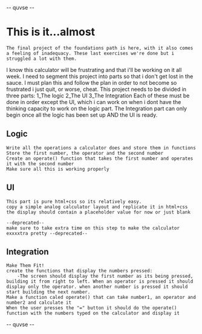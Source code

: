 -- quvse --

# This is it...almost

    The final project of the foundations path is here, with it also comes a feeling of inadequacy. These last exercises we're done but i struggled a lot with them.
I know this calculator will be frustrating and that i'll be working on it all week. I need to segment this project into parts so that i don't get lost in the sauce.
I must plan this and follow the plan in order to not become so frustrated i just quit, or worse, cheat.
    This project needs to be divided in three parts:
        1_The logic
        2_The UI 
        3_The Integration
    Each of these must be done in order except the UI, which i can work on when i dont have the thinking capacity to work on the logic part. The Integration part can only begin once all
the logic has been set up AND the UI is ready.

## Logic

    Write all the operations a calculator does and store them in functions
    Store the first number, the operator and the second number
    Create an operate() function that takes the first number and operates it with the second number
    Make sure all this is working properly

## UI

    This part is pure html+css so its relatively easy.
    copy a simple analog calculator layout and replicate it in html+css
    the display should contain a placeholder value for now or just blank

    --deprecated--
    make sure to take extra time on this step to make the calculator exxxxtra pretty --deprecated--

## Integration

    Make Them Fit!
    create the functions that display the numbers pressed:
        -The screen should display the first number as its being pressed, building it from right to left. When an operator is pressed it should display only the operator. when another number is pressed it should start building the next number.
    Make a function caled operate() that can take number1, an operator and number2 and calculate it
    When the user presses the "=" button it should do the operate() function with the numbers typed on the calculator and display it

-- quvse --